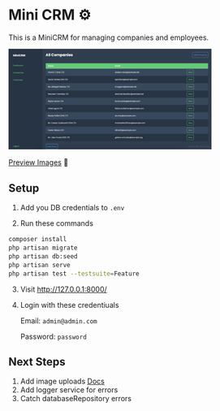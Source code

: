 # Mini CRM ⚙️

This is a MiniCRM for managing companies and employees.

<img width="400" src="https://raw.githubusercontent.com/adamcurzon/tritility-mini-crm/main/preview/Screenshot%202023-11-08%20at%2015.39.33.png" />

[Preview Images](123) 🎇

## Setup

1. Add you DB credentials to `.env`

2. Run these commands

```bash
composer install
php artisan migrate
php artisan db:seed
php artisan serve
php artisan test --testsuite=Feature
```

3. Visit http://127.0.0.1:8000/

4. Login with these credentiuals

    Email: `admin@admin.com`

    Password: `password`

## Next Steps
1. Add image uploads [Docs](https://laravel.com/docs/10.x/filesystem#file-uploads)
2. Add logger service for errors
3. Catch databaseRepository errors
